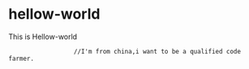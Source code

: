 # hellow-world
This is Hellow-world         

                      //I'm from china,i want to be a qualified code farmer.

                  
